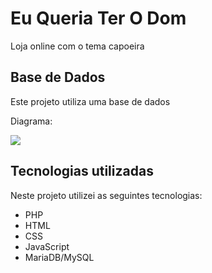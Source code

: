 # Eu Queria Ter O Dom

Loja online com o tema capoeira

## Base de Dados

Este projeto utiliza uma base de dados

Diagrama: 

<img src="img/diagrama_basedados.png">

## Tecnologias utilizadas

Neste projeto utilizei as seguintes tecnologias:

- PHP
- HTML
- CSS
- JavaScript
- MariaDB/MySQL